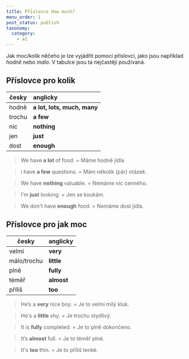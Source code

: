 ```yaml
---
title: Příslovce How much?
menu_order: 1
post_status: publish
taxonomy:
  category:
    - a1
---
```


Jak moc/kolik něčeho je lze vyjádřit pomocí příslovcí, jako jsou například _hodně_ nebo _málo_. V tabulce jsou ta nejčastěji používaná.

## Příslovce pro kolik

| česky  | anglicky                    |
| ------ | :-------------------------- |
| hodně  | **a lot, lots, much, many** |
| trochu | **a few**                   |
| nic    | **nothing**                 |
| jen    | **just**                    |
| dost   | **enough**                  |

> We have **a lot** of food. = Máme hodně jídla

> i have **a few** questions. = Mám několik (pár) otázek.

> We have **nothing** valuable. = Nemáme nic cenného.

> I'm **just** looking. = Jen se koukám.

> We don't have **enough** food. = Nemáme dost jídla.

## Příslovce pro jak moc

| česky       | anglicky   |
| ----------- | :--------- |
| velmi       | **very**   |
| málo/trochu | **little** |
| plně        | **fully**  |
| téměř       | **almost** |
| příliš      | **too**    |

> He’s a **very** nice boy. = Je to velmi milý kluk.

> He's a **little** shy. = Je trochu stydlivý.

> It is **fully** completed. = Je to plně dokončeno.

> It’s **almost** full. = Je to téměř plné.

> It's **too** thin. = Je to příliš tenké.
